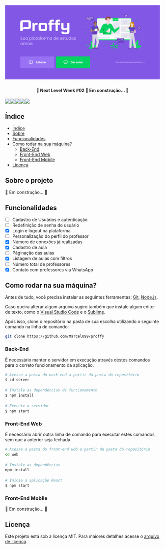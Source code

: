 <h1 align="center">
  <img alt="Banner Proffy" title="#BannerProffy" src="./assets/screenshots/banner.png" />
<!-- <p align="center">:green_book: Plataforma de estudos online conectando alunos e professores </p> -->

<h4 align="center"> 
	🚧  Next Level Week #02 🚀 Em construção...  🚧
</h4>

<div align="center" style="display: flex">
  <img src="https://img.shields.io/badge/languages-3-blue">
  <img src="https://img.shields.io/badge/last%20comit-august-brightgreen">
  <img src="https://img.shields.io/github/issues/Marcel099/proffy">
  <img src="https://img.shields.io/github/license/Marcel099/proffy">
  <img src="https://img.shields.io/github/stars/Marcel099/proffy?style=social">
</div>

## Índice

<!--ts-->
   * [Índice](#índice)
   * [Sobre](#sobre-o-projeto)
   * [Funcionalidades](#funcionalidades)
   * [Como rodar na sua máquina?](#como-rodar-na-sua-máquina)
      * [Back-End](#back-end)
      * [Front-End Web](#front-end-web)
      * [Front-End Mobile](#front-end-mobile)
   * [Licença](#licença)
<!--te-->

## Sobre o projeto

🚧 Em construção...  🚧

## Funcionalidades

- [ ] Cadastro de Usuários e autenticação
- [ ] Redefinição de senha do usuário
- [x] Login e logout na plataforma
- [ ] Personalização do perfil do professor
- [x] Número de conexões já realizadas
- [x] Cadastro de aula
- [ ] Páginação das aulas
- [x] Listagem de aulas com filtros
- [ ] Número total de professores
- [x] Contato com professores via WhatsApp

## Como rodar na sua máquina?

Antes de tudo, você precisa instalar as seguintes ferramentas: [Git](https://git-scm.com), [Node.js](https://nodejs.org/en/).

Caso queira alterar algum arquivo sugiro também que instale algum editor de texto, como o [Visual Studio Code](https://code.visualstudio.com/) e o [Sublime](https://www.sublimetext.com/3).

Após isso, clone o repositório na pasta de sua escolha utilizando o seguinte comando na linha de comando:

```bash
git clone https://github.com/Marcel099/proffy
```

### Back-End

É necessário manter o servidor em execução através destes comandos para o correto funcionamento da aplicação.

```bash
# Acesse a pasta do back-end a partir da pasta do repositório
$ cd server

# Instale as dependências de funcionamento
$ npm install

# Execute o servidor
$ npm start
```

### Front-End Web

É necessário abrir outra linha de comando para executar estes comandos, sem que a anterior seja fechada.

```bash
# Acesse a pasta do front-end web a partir da pasta do repositório
cd web 

# Instale as dependências
npm install

# Inicie a aplicação React
$ npm start
```

### Front-End Mobile

🚧 Em construção...  🚧

## Licença
Este projeto está sob a licença MIT. Para maiores detalhes acesse o <a href="./LICENSE.md">arquivo de licença</a>.